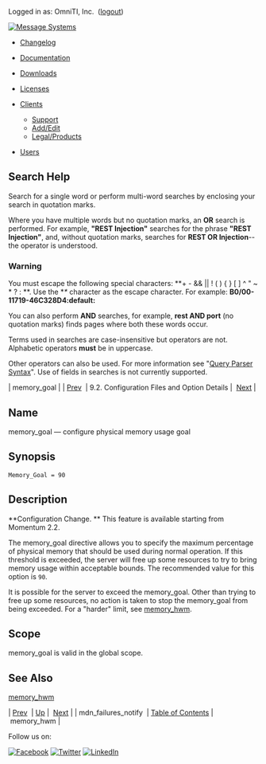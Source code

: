 Logged in as: OmniTI, Inc.  ([logout](https://support.messagesystems.com/logout.php))

[![Message Systems](https://support.messagesystems.com/images/ms-white205.png)](https://support.messagesystems.com/start.php) 

*   [Changelog](https://support.messagesystems.com/start.php?show=changelog)
*   [Documentation](https://support.messagesystems.com/docs/)
*   [Downloads](https://support.messagesystems.com/start.php)

*   [Licenses](https://support.messagesystems.com/license_summary.php)
*   <a href="">Clients</a>
    *   [Support](https://support.messagesystems.com/cs.php)
    *   [Add/Edit](https://support.messagesystems.com/edit_client.php)
    *   [Legal/Products](https://support.messagesystems.com/edit_products.php)
*   [Users](https://support.messagesystems.com/edit_customer.php)

## Search Help

Search for a single word or perform multi-word searches by enclosing your search in quotation marks.

Where you have multiple words but no quotation marks, an **OR** search is performed. For example, **"REST Injection"** searches for the phrase **"REST Injection"**, and, without quotation marks, searches for **REST OR Injection**--the operator is understood.

### Warning

You must escape the following special characters: **+ - && || ! ( ) { } [ ] ^ " ~ * ? : \**. Use the **\** character as the escape character. For example: **B0/00-11719-46C328D4\:default\:**

You can also perform **AND** searches, for example, **rest AND port** (no quotation marks) finds pages where both these words occur.

Terms used in searches are case-insensitive but operators are not. Alphabetic operators **must** be in uppercase.

Other operators can also be used. For more information see "[Query Parser Syntax](https://lucene.apache.org/core/old_versioned_docs/versions/3_0_0/queryparsersyntax.html)". Use of fields in searches is not currently supported.

| memory_goal |
| [Prev](conf.ref.mdn_failures_notify.php)  | 9.2. Configuration Files and Option Details |  [Next](conf.ref.memory_hwm.php) |

<a name="conf.ref.memory_goal"></a>
## Name

memory_goal — configure physical memory usage goal

## Synopsis

`Memory_Goal = 90`

<a name="idp5906544"></a>
## Description

**Configuration Change. ** This feature is available starting from Momentum 2.2.

The memory_goal directive allows you to specify the maximum percentage of physical memory that should be used during normal operation. If this threshold is exceeded, the server will free up some resources to try to bring memory usage within acceptable bounds. The recommended value for this option is `90`.

It is possible for the server to exceed the memory_goal. Other than trying to free up some resources, no action is taken to stop the memory_goal from being exceeded. For a "harder" limit, see [memory_hwm](conf.ref.memory_hwm.php "memory_hwm").

<a name="idp5913488"></a>
## Scope

memory_goal is valid in the global scope.

<a name="idp5915120"></a>
## See Also

[memory_hwm](conf.ref.memory_hwm.php "memory_hwm")

| [Prev](conf.ref.mdn_failures_notify.php)  | [Up](conf.ref.files.php) |  [Next](conf.ref.memory_hwm.php) |
| mdn_failures_notify  | [Table of Contents](index.php) |  memory_hwm |

Follow us on:

[![Facebook](https://support.messagesystems.com/images/icon-facebook.png)](http://www.facebook.com/messagesystems) [![Twitter](https://support.messagesystems.com/images/icon-twitter.png)](http://twitter.com/#!/MessageSystems) [![LinkedIn](https://support.messagesystems.com/images/icon-linkedin.png)](http://www.linkedin.com/company/message-systems)